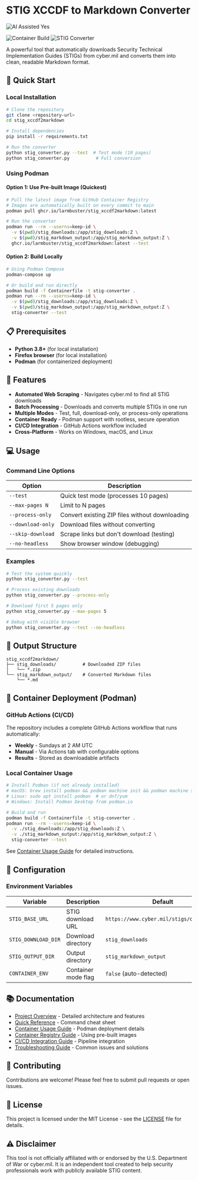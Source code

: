 # STIG XCCDF to Markdown Converter

![AI Assisted Yes](https://img.shields.io/badge/AI%20Assisted-Yes-green?style=for-the-badge)

![Container Build](https://github.com/larmbuster/stig_xccdf2markdown/actions/workflows/build-container.yml/badge.svg?branch=main&event=push)
![STIG Converter](https://github.com/larmbuster/stig_xccdf2markdown/actions/workflows/stig-converter.yml/badge.svg?branch=main&event=workflow_dispatch)

A powerful tool that automatically downloads Security Technical Implementation Guides (STIGs) from cyber.mil and converts them into clean, readable Markdown format.

## 🚀 Quick Start

### Local Installation
```bash
# Clone the repository
git clone <repository-url>
cd stig_xccdf2markdown

# Install dependencies
pip install -r requirements.txt

# Run the converter
python stig_converter.py --test  # Test mode (10 pages)
python stig_converter.py          # Full conversion
```

### Using Podman

#### Option 1: Use Pre-built Image (Quickest)
```bash
# Pull the latest image from GitHub Container Registry
# Images are automatically built on every commit to main
podman pull ghcr.io/larmbuster/stig_xccdf2markdown:latest

# Run the converter
podman run --rm --userns=keep-id \
  -v $(pwd)/stig_downloads:/app/stig_downloads:Z \
  -v $(pwd)/stig_markdown_output:/app/stig_markdown_output:Z \
  ghcr.io/larmbuster/stig_xccdf2markdown:latest --test
```

#### Option 2: Build Locally
```bash
# Using Podman Compose
podman-compose up

# Or build and run directly
podman build -f Containerfile -t stig-converter .
podman run --rm --userns=keep-id \
  -v $(pwd)/stig_downloads:/app/stig_downloads:Z \
  -v $(pwd)/stig_markdown_output:/app/stig_markdown_output:Z \
  stig-converter --test
```

## 📋 Prerequisites

- **Python 3.8+** (for local installation)
- **Firefox browser** (for local installation)
- **Podman** (for containerized deployment)

## 🎯 Features

- **Automated Web Scraping** - Navigates cyber.mil to find all STIG downloads
- **Batch Processing** - Downloads and converts multiple STIGs in one run
- **Multiple Modes** - Test, full, download-only, or process-only operations
- **Container Ready** - Podman support with rootless, secure operation
- **CI/CD Integration** - GitHub Actions workflow included
- **Cross-Platform** - Works on Windows, macOS, and Linux

## 💻 Usage

### Command Line Options

| Option | Description |
|--------|-------------|
| `--test` | Quick test mode (processes 10 pages) |
| `--max-pages N` | Limit to N pages |
| `--process-only` | Convert existing ZIP files without downloading |
| `--download-only` | Download files without converting |
| `--skip-download` | Scrape links but don't download (testing) |
| `--no-headless` | Show browser window (debugging) |

### Examples

```bash
# Test the system quickly
python stig_converter.py --test

# Process existing downloads
python stig_converter.py --process-only

# Download first 5 pages only
python stig_converter.py --max-pages 5

# Debug with visible browser
python stig_converter.py --test --no-headless
```

## 📁 Output Structure

```
stig_xccdf2markdown/
├── stig_downloads/          # Downloaded ZIP files
│   └── *.zip
└── stig_markdown_output/    # Converted Markdown files
    └── *.md
```

## 🐳 Container Deployment (Podman)

### GitHub Actions (CI/CD)
The repository includes a complete GitHub Actions workflow that runs automatically:
- **Weekly** - Sundays at 2 AM UTC
- **Manual** - Via Actions tab with configurable options
- **Results** - Stored as downloadable artifacts

### Local Container Usage
```bash
# Install Podman (if not already installed)
# macOS: brew install podman && podman machine init && podman machine start
# Linux: sudo apt install podman  # or dnf/yum
# Windows: Install Podman Desktop from podman.io

# Build and run
podman build -f Containerfile -t stig-converter .
podman run --rm --userns=keep-id \
  -v ./stig_downloads:/app/stig_downloads:Z \
  -v ./stig_markdown_output:/app/stig_markdown_output:Z \
  stig-converter --test
```

See [Container Usage Guide](docs/CONTAINER_USAGE.md) for detailed instructions.

## 🔧 Configuration

### Environment Variables

| Variable | Description | Default |
|----------|-------------|---------|
| `STIG_BASE_URL` | STIG download URL | `https://www.cyber.mil/stigs/downloads/` |
| `STIG_DOWNLOAD_DIR` | Download directory | `stig_downloads` |
| `STIG_OUTPUT_DIR` | Output directory | `stig_markdown_output` |
| `CONTAINER_ENV` | Container mode flag | `false` (auto-detected) |

## 📚 Documentation

- [Project Overview](docs/PROJECT_OVERVIEW.md) - Detailed architecture and features
- [Quick Reference](docs/QUICK_REFERENCE.md) - Command cheat sheet
- [Container Usage Guide](docs/CONTAINER_USAGE.md) - Podman deployment details
- [Container Registry Guide](docs/CONTAINER_REGISTRY.md) - Using pre-built images
- [CI/CD Integration Guide](docs/CI_CD_INTEGRATION.md) - Pipeline integration
- [Troubleshooting Guide](docs/TROUBLESHOOTING.md) - Common issues and solutions

## 🤝 Contributing

Contributions are welcome! Please feel free to submit pull requests or open issues.

## 📄 License

This project is licensed under the MIT License - see the [LICENSE](LICENSE) file for details.

## ⚠️ Disclaimer

This tool is not officially affiliated with or endorsed by the U.S. Department of War or cyber.mil. It is an independent tool created to help security professionals work with publicly available STIG content.